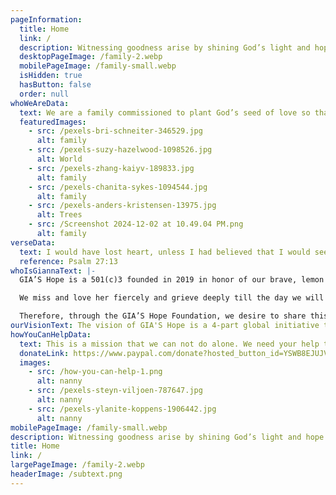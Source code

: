 ```yaml
---
pageInformation:
  title: Home
  link: /
  description: Witnessing goodness arise by shining God’s light and hope for the most broken, hurting, poor, orphaned and vulnerable ones here at home, and around the world in honor of Gianna Lilyfaith Cannelongo.
  desktopPageImage: /family-2.webp
  mobilePageImage: /family-small.webp
  isHidden: true
  hasButton: false
  order: null
whoWeAreData:
  text: We are a family commissioned to plant God’s seed of love so that abundant life can grow and hope can bloom through the four branches of orphan care, orphan prevention, adoption aid and care ministry for the most hurting and broken, where we have seen God’s goodness arising and hope shining.
  featuredImages:
    - src: /pexels-bri-schneiter-346529.jpg
      alt: family
    - src: /pexels-suzy-hazelwood-1098526.jpg
      alt: World
    - src: /pexels-zhang-kaiyv-189833.jpg
      alt: family
    - src: /pexels-chanita-sykes-1094544.jpg
      alt: family
    - src: /pexels-anders-kristensen-13975.jpg
      alt: Trees
    - src: /Screenshot 2024-12-02 at 10.49.04 PM.png
      alt: family
verseData:
  text: I would have lost heart, unless I had believed that I would see the goodness of the LORD In the land of the living.
  reference: Psalm 27:13
whoIsGiannaText: |-
  GIA’S Hope is a 501(c)3 founded in 2019 in honor of our brave, lemon loving, butterfly catching, flower picking, warrior daughter Gianna Lilyfaith Cannelongo. She was adopted from China at 2 years old with a 1/2 of a heart but full of so much joy! On April 22, 2018, Gianna lost her earthly battle with cardiac heart disease and went home to be with Jesus at 6 years old. She won her eternal inheritance.  

  We miss and love her fiercely and grieve deeply till the day we will reunite on the shores of eternity. Her forever life continually reflects the light of Jesus and teaches us to live bold and brave for eternal treasures. 

  Therefore, through the GIA’S Hope Foundation, we desire to share this gift and hope with others.
ourVisionText: The vision of GIA'S Hope is a 4-part global initiative to plant God's seed of love. Our mission is to grow abundant life and bloom radiant hope through the four branches of our foundation for the most hurting and broken.
howYouCanHelpData:
  text: This is a mission that we can not do alone. We need your help to continue to be a light and bloom life and hope for those who need it most. It would be a blessing if you would consider partnering with us in prayer and financial support
  donateLink: https://www.paypal.com/donate?hosted_button_id=YSWB8EJUJVX7N
  images:
    - src: /how-you-can-help-1.png
      alt: nanny
    - src: /pexels-steyn-viljoen-787647.jpg
      alt: nanny
    - src: /pexels-ylanite-koppens-1906442.jpg
      alt: nanny
mobilePageImage: /family-small.webp
description: Witnessing goodness arise by shining God’s light and hope for the most broken, hurting, poor, orphaned and vulnerable ones here at home, and around the world in honor of Gianna Lilyfaith Cannelongo.
title: Home
link: /
largePageImage: /family-2.webp
headerImage: /subtext.png
---
```


